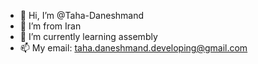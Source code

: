- 👋 Hi, I’m @Taha-Daneshmand
- 👀 I’m from Iran
- 🌱 I’m currently learning assembly
- 📫 My email: taha.daneshmand.developing@gmail.com

<!---
Taha-Daneshmand/Taha-Daneshmand is a ✨ special ✨ repository because its `README.md` (this file) appears on your GitHub profile.
You can click the Preview link to take a look at your changes.
--->
